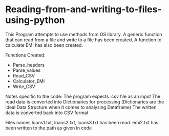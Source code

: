 # Reading-from-and-writing-to-files-using-python

This Program attempts to use methods from OS library.
A generic function that can read from a file and write to a file has been created.
A function to calculate EMI has also been created.

Functions Created:
* Parse_headers
* Parse_values
* Read_CSV
* Calculator_EMI
* Write_CSV


Notes specific to the code:
The program expects .csv file as an input
The read data is converted into Dictionaries for processing
(Dictionaries are the ideal Data Structure when it comes to analysing Dataframe)
The written data is converted back into CSV format


Files names loans1.txt, loans2.txt, loans3.txt has been read.
emi2.txt has been written to the path as given in code

